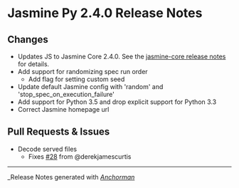 # Jasmine Py 2.4.0 Release Notes

## Changes

* Updates JS to Jasmine Core 2.4.0. See the
[jasmine-core release notes](https://github.com/jasmine/jasmine/blob/master/release_notes/2.4.0.md)
for details.
* Add support for randomizing spec run order
  - Add flag for setting custom seed
* Update default Jasmine config with 'random' and 'stop_spec_on_execution_failure'
* Add support for Python 3.5 and drop explicit support for Python 3.3
* Correct Jasmine homepage url

## Pull Requests & Issues

* Decode served files
  - Fixes [#28](https://github.com/jasmine/jasmine-py/issues/28) from @derekjamescurtis


------

_Release Notes generated with _[Anchorman](http://github.com/infews/anchorman)_
